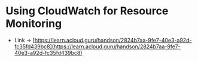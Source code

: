 # Using CloudWatch for Resource Monitoring

- Link -> [https://learn.acloud.guru/handson/2824b7aa-9fe7-40e3-a92d-fc35fd439bc8](https://learn.acloud.guru/handson/2824b7aa-9fe7-40e3-a92d-fc35fd439bc8)
